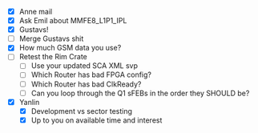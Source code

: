 - [x] Anne mail
- [x] Ask Emil about MMFE8_L1P1_IPL
- [x] Gustavs!
- [ ] Merge Gustavs shit
- [x] How much GSM data you use?
- [ ] Retest the Rim Crate
  - [ ] Use your updated SCA XML svp
  - [ ] Which Router has bad FPGA config?
  - [ ] Which Router has bad ClkReady?
  - [ ] Can you loop through the Q1 sFEBs in the order they SHOULD be?
- [x] Yanlin
  - [x] Development vs sector testing
  - [x] Up to you on available time and interest
